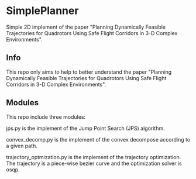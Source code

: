 # SimplePlanner

Simple 2D implement of the paper "Planning Dynamically Feasible Trajectories for Quadrotors Using Safe Flight Corridors in 3-D Complex Environments".

## Info

This repo only aims to help to better understand the paper "Planning Dynamically Feasible Trajectories for Quadrotors Using Safe Flight Corridors in 3-D Complex Environments".

## Modules

This repo include three modules:

jps.py is the implement of the Jump Point Search (JPS) algorithm.

convex_decomp.py is the implement of the convex decompose according to a given path.

trajectory_optmization.py is the implement of the trajectory optimization. The trajectory is a piece-wise bezier curve and the optimization solver is osqp.
